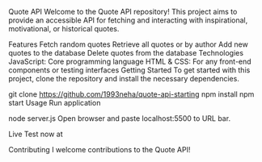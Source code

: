 Quote API
Welcome to the Quote API repository! This project aims to provide an accessible API for fetching and interacting with inspirational, motivational, or historical quotes.

Features
Fetch random quotes
Retrieve all quotes or by author
Add new quotes to the database
Delete quotes from the database
Technologies
JavaScript: Core programming language
HTML & CSS: For any front-end components or testing interfaces
Getting Started
To get started with this project, clone the repository and install the necessary dependencies.

git clone https://github.com/1993neha/quote-api-starting
npm install
npm start
Usage
Run application

node server.js
Open browser and paste localhost:5500 to URL bar.

Live
Test now at 

Contributing
I welcome contributions to the Quote API!
